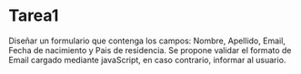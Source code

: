 # Tarea1
 Diseñar un formulario que contenga los campos: Nombre, Apellido, Email, Fecha de nacimiento y Pais de residencia. 
 Se propone validar el formato de Email cargado mediante javaScript, en caso contrario, informar al usuario. 
